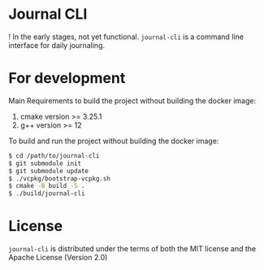 # Journal CLI
! In the early stages, not yet functional.
`journal-cli` is a command line interface for daily journaling.

# For development
Main Requirements to build the project without building the docker image:
1. cmake version >= 3.25.1
2. g++ version >= 12

To build and run the project without building the docker image:
```bash
$ cd /path/to/journal-cli
$ git submodule init
$ git submodule update
$ ./vcpkg/bootstrap-vcpkg.sh
$ cmake -B build -S .
$ ./build/journal-cli
```
# License
`journal-cli` is distributed under the terms of both the MIT license and the Apache License (Version 2.0)
